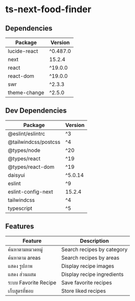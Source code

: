 # ts-next-food-finder

## Dependencies

| Package      | Version  |
| ------------ | -------- |
| lucide-react | ^0.487.0 |
| next         | 15.2.4   |
| react        | ^19.0.0  |
| react-dom    | ^19.0.0  |
| swr          | ^2.3.3   |
| theme-change | ^2.5.0   |

## Dev Dependencies

| Package              | Version |
| -------------------- | ------- |
| @eslint/eslintrc     | ^3      |
| @tailwindcss/postcss | ^4      |
| @types/node          | ^20     |
| @types/react         | ^19     |
| @types/react-dom     | ^19     |
| daisyui              | ^5.0.14 |
| eslint               | ^9      |
| eslint-config-next   | 15.2.4  |
| tailwindcss          | ^4      |
| typescript           | ^5      |

## Features

| Feature              | Description                |
| -------------------- | -------------------------- |
| ค้นหาตามหมวดหมู่     | Search recipes by category |
| ค้นหาตาม areas       | Search recipes by areas    |
| แสดง รูปภาพ          | Display recipe images      |
| แสดง ส่วนผสม         | Display recipe ingredients |
| ระบบ Favorite Recipe | Save favorite recipes      |
| เก็บสูตรที่ชอบ       | Store liked recipes        |
